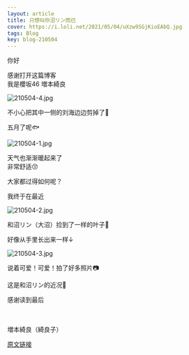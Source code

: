 ```yaml
---
layout: article
title: 只想叫你沼リン而已
cover: https://i.loli.net/2021/05/04/uXzw9SGjKioEAbQ.jpg
tags: Blog
key: blog-210504
---
```


你好

感谢打开这篇博客<br>
我是櫻坂46 増本綺良



![210504-4.jpg](https://i.loli.net/2021/05/04/uXzw9SGjKioEAbQ.jpg)


不小心把其中一侧的刘海边边剪掉了🥲


<!--more-->





五月了呢🐟

![210504-1.jpg](https://i.loli.net/2021/05/04/rFLEtlj7AKe2pQu.jpg)


天气也渐渐暖起来了<br>
非常舒适😚


大家都过得如何呢？








我终于在最近

![210504-2.jpg](https://i.loli.net/2021/05/04/JHP3RcLijrDCS6p.jpg)


和沼リン（大沼）捡到了一样的叶子🍃







好像从手里长出来一样↓

![210504-3.jpg](https://i.loli.net/2021/05/04/nrJyTpdPICsEGSf.jpg)



说着可爱！可爱！拍了好多照片📷




这是和沼リン的近况👐


感谢读到最后
<br><br><br>

増本綺良（綺良子）

[原文链接](https://sakurazaka46.com/s/s46/diary/detail/38845?cd=blog)